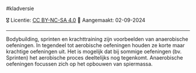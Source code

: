 #kladversie 

🎖️ Licentie: [CC BY-NC-SA 4.0](https://creativecommons.org/licenses/by-nc-sa/4.0/)
📅 Aangemaakt: 02-09-2024

---
Bodybuilding, sprinten en krachttraining zijn voorbeelden van anaerobische oefeningen. In tegendeel tot aerobische oefeningen houden ze korte maar krachtige oefeningen uit. Het is mogelijk dat bij sommige oefeningen (bv. Sprinten) het aerobische proces deeltelijks nog tegenkomt. Anaerobische oefeningen focussen zich op het opbouwen van spiermassa.
